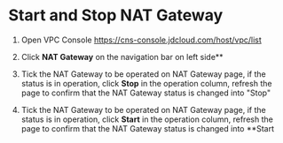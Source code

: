 # Start and Stop NAT Gateway
1. Open VPC Console https://cns-console.jdcloud.com/host/vpc/list

2. Click **NAT Gateway** on the navigation bar on left side**

3. Tick the NAT Gateway to be operated on NAT Gateway page, if the status is in operation, click **Stop** in the operation column, refresh the page to confirm that the NAT Gateway status is changed into "Stop"

4. Tick the NAT Gateway to be operated on NAT Gateway page, if the status is in operation, click **Start** in the operation column, refresh the page to confirm that the NAT Gateway status is changed into **Start
